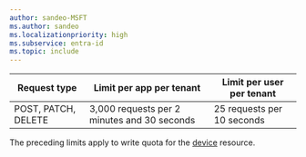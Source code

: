 ```yaml
---
author: sandeo-MSFT
ms.author: sandeo
ms.localizationpriority: high
ms.subservice: entra-id
ms.topic: include
---
```

<!-- markdownlint-disable MD041 -->

| Request type |Limit per app per tenant |Limit per user per tenant |
| ------------ |------------------------ |------------------------ |
| POST, PATCH, DELETE | 3,000 requests per 2 minutes and 30 seconds |25 requests per 10 seconds |

The preceding limits apply to write quota for the [device](/graph/api/resources/device) resource.
